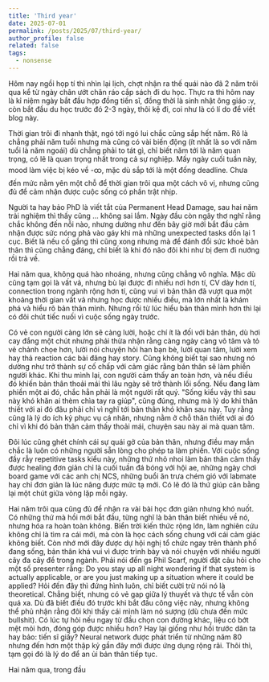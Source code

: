```yaml
---
title: 'Third year'
date: 2025-07-01
permalink: /posts/2025/07/third-year/
author_profile: false
related: false
tags:
  - nonsense
---
```

Hôm nay ngồi họp tí thì nhìn lại lịch, chợt nhận ra thế quái nào đã 2 năm trôi qua kể từ ngày chân ướt chân ráo cắp sách đi du học. Thực ra thì hôm nay là kỉ niệm ngày bắt đầu hợp đồng tiến sĩ, đồng thời là sinh nhật ông giáo :v, còn bắt đầu du học trước đó 2-3 ngày, thôi kệ đi, coi như là có lí do để viết blog này.

Thời gian trôi đi nhanh thật, ngó tới ngó lui chắc cũng sắp hết năm. Rõ là chẳng phải năm tuổi nhưng mà cũng có vài biến động (ít nhất là so với năm tuổi là năm ngoái) dù chẳng phải to tát gì, chỉ biết năm tới là năm quan trọng, có lẽ là quan trọng nhất trong cả sự nghiệp. Mấy ngày cuối tuần này, mood làm việc bị kéo về -ထ, mặc dù sắp tới là một đống deadline. Chưa đến mức nằm yên một chỗ để thời gian trôi qua một cách vô vị, nhưng cũng đủ để cảm nhận được cuộc sống có phần trật nhịp.

Người ta hay bảo PhD là viết tắt của Permanent Head Damage, sau hai năm trải nghiệm thì thấy cũng ... không sai lắm. Ngày đầu còn ngây thơ nghĩ rằng chắc không đến nỗi nào, nhưng dường như đến bây giờ mới bắt đầu cảm nhận được sức nóng phả vào gáy khi mà những unexpected tasks dồn lại 1 cục. Biết là nếu cố gắng thì cũng xong nhưng mà để đánh đổi sức khoẻ bản thân thì cũng chẳng đáng, chỉ biết là khi đó não đôi khi như bị đem đi nướng rồi trả về.

Hai năm qua, không quá hào nhoáng, nhưng cũng chẳng vô nghĩa. Mặc dù cũng tạm gọi là vất vả, nhưng bù lại được đi nhiều nơi hơn tí, CV dày hơn tí, connection trong ngành rộng hơn tí, cũng vui vì bản thân đã vượt qua một khoảng thời gian vất vả nhưng học được nhiều điều, mà lớn nhất là khám phá và hiểu rõ bản thân mình. Nhưng rồi từ lúc hiểu bản thân mình hơn thì lại có đôi chút tiếc nuối vì cuộc sống ngày trước.

Có vẻ con người càng lớn sẽ càng lười, hoặc chí ít là đối với bản thân, dù hơi cay đắng một chút nhưng phải thừa nhận rằng càng ngày càng vô tâm và tỏ vẻ chảnh chọe hơn, lười nói chuyện hỏi han bạn bè, lười quan tâm, lười xem hay thả reaction các bài đăng hay story. Cũng không biết tại sao nhưng nó dường như trở thành sự cố chấp với cảm giác rằng bản thân sẽ làm phiền người khác. Khi thu mình lại, con người cảm thấy an toàn hơn, và nếu điều đó khiến bản thân thoải mái thì lâu ngày sẽ trở thành lối sống. Nếu đang làm phiền một ai đó, chắc hẳn phải là một người rất quý. "Sống kiểu vậy thì sau này khó khăn ai thèm chìa tay ra giúp", cũng đúng, nhưng mà lý do khi thân thiết với ai đó đâu phải chỉ vì nghĩ tới bản thân khó khăn sau này. Tuy rằng cũng là lý do ích kỷ phục vụ cá nhân, nhưng nằm ở chỗ thân thiết với ai đó chỉ vì khi đó bản thân cảm thấy thoải mái, chuyện sau này ai mà quan tâm.

Đôi lúc cũng ghét chính cái sự quái gở của bản thân, nhưng điều may mắn chắc là luôn có những người sẵn lòng cho phép ta làm phiền. Với cuộc sống đầy rẫy repetitive tasks kiểu này, những thứ nhỏ nhoi làm bản thân cảm thấy được healing đơn giản chỉ là cuối tuần đá bóng với hội ae, những ngày chơi board game với các anh chị NCS, những buổi ăn trưa chém gió với labmate hay chỉ đơn giản là lúc nâng được mức tạ mới. Có lẽ đó là thứ giúp cân bằng lại một chút giữa vòng lặp mỗi ngày.

Hai năm trôi qua cũng đủ để nhận ra vài bài học đơn giản nhưng khó nuốt. Có những thứ mà hồi mới bắt đầu, từng nghĩ là bản thân biết nhiều về nó, nhưng hóa ra hoàn toàn không. Biển trời kiến thức rộng lớn, làm nghiên cứu không chỉ là tìm ra cái mới, mà còn là học cách sống chung với cái cảm giác không biết. Còn nhớ mới đây được dự hội nghị tổ chức ngay trên thành phố đang sống, bản thân khá vui vì được trình bày và nói chuyện với nhiều người cây đa cây đề trong ngành. Phải nói đến gs Phil Scarf, người đặt câu hỏi cho một số presenter rằng: Do you stay up all night wondering if that system is actually applicable, or are you just making up a situation where it could be applied? Hỏi đến đây thì đứng hình luôn, chỉ biết cười trừ nói nó là theoretical. Chẳng biết, nhưng có vẻ gap giữa lý thuyết và thực tế vẫn còn quá xa. Dù đã biết điều đó trước khi bắt đầu công việc này, nhưng không thể phủ nhận rằng đôi khi thấy cái mình làm nó sượng (dù chưa đến mức bullshit). Có lúc tự hỏi nếu ngay từ đầu chọn con đường khác, liệu có bớt mệt mỏi hơn, đóng góp được nhiều hơn? Hay lại giống như hồi trước dân ta hay bảo: tiến sĩ giấy? Neural network được phát triển từ những năm 80 nhưng đến hơn một thập kỷ gần đây mới được ứng dụng rộng rãi. Thôi thì, tạm gọi đó là lý do để an ủi bản thân tiếp tục.

Hai năm qua, trong đầu